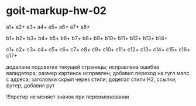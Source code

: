 # goit-markup-hw-02

а1+ а2+ a3+ a4+ a5+ a6+ а7+ a8+

b1+ b2+ b3+ b4+ b5+ b6+ b7+ b8+ b9+ b10+ b11+ b12+ b13+ b14+

c1+ c2+ c3+ c4+ c5+ c6+ c7+ c8+ c9+ c10+ c11+ c12+ c13+ c14+ c15+ c16+ c17+

доделана подсветка текущей страницы; исправлена ошибка валидатора; размер картинок исправлен;
добавил переход на гугл мапс с адреса; заголовки скрыл через стили; доделал стили Н2, ссылки, футер;
добавил рут

!!!претир не меняет значок при переименовании
